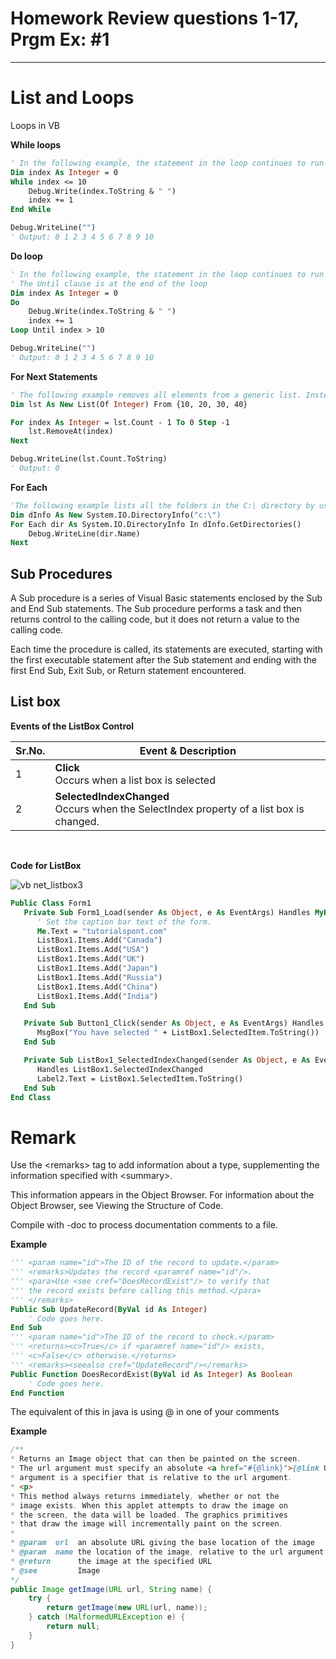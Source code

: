 # Homework Review questions 1-17, Prgm Ex: #1
---

# List and Loops

Loops in VB

**While loops**
```vb
' In the following example, the statement in the loop continues to run until the index is greater than 10
Dim index As Integer = 0
While index <= 10
    Debug.Write(index.ToString & " ")
    index += 1
End While

Debug.WriteLine("")
' Output: 0 1 2 3 4 5 6 7 8 9 10
```

**Do loop**
```vb
' In the following example, the statement in the loop continues to run until the index variable is greater than 10.
' The Until clause is at the end of the loop
Dim index As Integer = 0
Do
    Debug.Write(index.ToString & " ")
    index += 1
Loop Until index > 10

Debug.WriteLine("")
' Output: 0 1 2 3 4 5 6 7 8 9 10
```

**For Next Statements**

```vb
' The following example removes all elements from a generic list. Instead of a For Each...Next Statement, the example shows a For...Next statement that iterates in descending order.
Dim lst As New List(Of Integer) From {10, 20, 30, 40}

For index As Integer = lst.Count - 1 To 0 Step -1
    lst.RemoveAt(index)
Next

Debug.WriteLine(lst.Count.ToString)
' Output: 0
```

**For Each**

```vb
'The following example lists all the folders in the C:\ directory by using the DirectoryInfo class.
Dim dInfo As New System.IO.DirectoryInfo("c:\")
For Each dir As System.IO.DirectoryInfo In dInfo.GetDirectories()
    Debug.WriteLine(dir.Name)
Next
```

## Sub Procedures

A Sub procedure is a series of Visual Basic statements enclosed by the Sub and End Sub statements. The Sub procedure performs a task and then returns control to the calling code, but it does not return a value to the calling code.

Each time the procedure is called, its statements are executed, starting with the first executable statement after the Sub statement and ending with the first End Sub, Exit Sub, or Return statement encountered.

## List box

**Events of the ListBox Control**

| Sr.No.   | Event & Description   |
|--------------- | --------------- |
| 1   | **Click** <br> Occurs when a list box is selected |
| 2   | **SelectedIndexChanged** <br> Occurs when the SelectIndex property of a list box is changed.   |

<br>

**Code for ListBox**

![vb net_listbox3](https://user-images.githubusercontent.com/61941978/153904165-e60af8a5-a424-4236-95a4-a283ff4a6227.jpg)

```vb
Public Class Form1
   Private Sub Form1_Load(sender As Object, e As EventArgs) Handles MyBase.Load
      ' Set the caption bar text of the form.
      Me.Text = "tutorialspont.com"
      ListBox1.Items.Add("Canada")
      ListBox1.Items.Add("USA")
      ListBox1.Items.Add("UK")
      ListBox1.Items.Add("Japan")
      ListBox1.Items.Add("Russia")
      ListBox1.Items.Add("China")
      ListBox1.Items.Add("India")
   End Sub

   Private Sub Button1_Click(sender As Object, e As EventArgs) Handles Button1.Click
      MsgBox("You have selected " + ListBox1.SelectedItem.ToString())
   End Sub

   Private Sub ListBox1_SelectedIndexChanged(sender As Object, e As EventArgs)
      Handles ListBox1.SelectedIndexChanged
      Label2.Text = ListBox1.SelectedItem.ToString()
   End Sub
End Class
```

# Remark

Use the \<remarks> tag to add information about a type, supplementing the information specified with \<summary>.

This information appears in the Object Browser. For information about the Object Browser, see Viewing the Structure of Code.

Compile with -doc to process documentation comments to a file.

**Example**

```vb
''' <param name="id">The ID of the record to update.</param>
''' <remarks>Updates the record <paramref name="id"/>.
''' <para>Use <see cref="DoesRecordExist"/> to verify that
''' the record exists before calling this method.</para>
''' </remarks>
Public Sub UpdateRecord(ByVal id As Integer)
    ' Code goes here.
End Sub
''' <param name="id">The ID of the record to check.</param>
''' <returns><c>True</c> if <paramref name="id"/> exists,
''' <c>False</c> otherwise.</returns>
''' <remarks><seealso cref="UpdateRecord"/></remarks>
Public Function DoesRecordExist(ByVal id As Integer) As Boolean
    ' Code goes here.
End Function
```

The equivalent of this in java is using @ in one of your comments

**Example**

```java
/**
* Returns an Image object that can then be painted on the screen.
* The url argument must specify an absolute <a href="#{@link}">{@link URL}</a>. The name
* argument is a specifier that is relative to the url argument.
* <p>
* This method always returns immediately, whether or not the
* image exists. When this applet attempts to draw the image on
* the screen, the data will be loaded. The graphics primitives
* that draw the image will incrementally paint on the screen.
*
* @param  url  an absolute URL giving the base location of the image
* @param  name the location of the image, relative to the url argument
* @return      the image at the specified URL
* @see         Image
*/
public Image getImage(URL url, String name) {
    try {
        return getImage(new URL(url, name));
    } catch (MalformedURLException e) {
        return null;
    }
}
```
